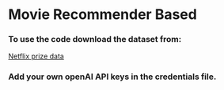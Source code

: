 # Movie Recommender Based
### To use the code download the dataset from: 
[Netflix prize data](https://www.kaggle.com/datasets/netflix-inc/netflix-prize-data/data?select=combined_data_1.txt)
### Add your own openAI API keys in the credentials file.

